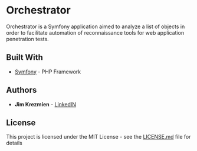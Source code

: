 # Orchestrator

Orchestrator is a Symfony application aimed to analyze a list of objects in order to facilitate automation of reconnaissance tools for web application penetration tests.  

## Built With

* [Symfony](https://symfony.com) - PHP Framework

## Authors

* **Jim Krezmien** - [LinkedIN](https://www.linkedin.com/in/jimkrezmien/)

## License

This project is licensed under the MIT License - see the [LICENSE.md](https://opensource.org/licenses/MIT) file for details